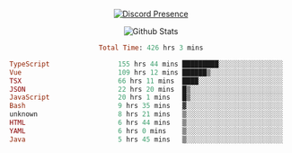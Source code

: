 <!DOCTYPE html>
<body>
<div align="center">

  [![Discord Presence](https://lanyard.cnrad.dev/api/576097150359044106)](https://discord.com/users/576097150359044106)
  
  ![Github Stats](https://github-readme-stats.vercel.app/api?username=verycrunchy&show_icons=true&theme=radical)

<!--START_SECTION:waka-->

```ruby
Total Time: 426 hrs 3 mins

TypeScript                 155 hrs 44 mins █████████░░░░░░░░░░░░░░░░   36.56 %
Vue                        109 hrs 12 mins ██████▒░░░░░░░░░░░░░░░░░░   25.64 %
TSX                        66 hrs 11 mins  ████░░░░░░░░░░░░░░░░░░░░░   15.54 %
JSON                       22 hrs 20 mins  █▒░░░░░░░░░░░░░░░░░░░░░░░   05.24 %
JavaScript                 20 hrs 1 mins   █▒░░░░░░░░░░░░░░░░░░░░░░░   04.70 %
Bash                       9 hrs 35 mins   ▓░░░░░░░░░░░░░░░░░░░░░░░░   02.25 %
unknown                    8 hrs 21 mins   ▒░░░░░░░░░░░░░░░░░░░░░░░░   01.96 %
HTML                       6 hrs 44 mins   ▒░░░░░░░░░░░░░░░░░░░░░░░░   01.58 %
YAML                       6 hrs 0 mins    ▒░░░░░░░░░░░░░░░░░░░░░░░░   01.41 %
Java                       5 hrs 45 mins   ▒░░░░░░░░░░░░░░░░░░░░░░░░   01.35 %
```

<!--END_SECTION:waka-->
</div>
</body>
</html>

